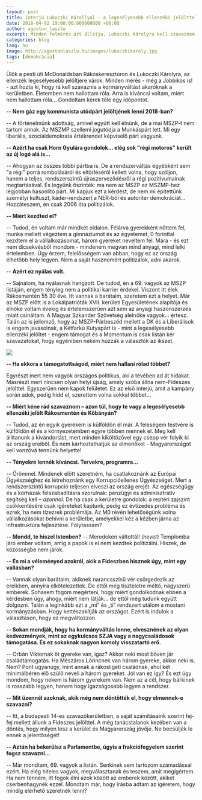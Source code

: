 ```yaml
---
layout: post
title: Interjú Lukoczki Károllyal - a legesélyesebb ellenzéki jelölttel Rákosmentén
date: 2018-04-02 19:00:00.000000000 +00:00
author: agoston_laszlo
excerpt: Minden felmérés azt állítja, Lukoczki Károlyra kell szavaznom Rákosmentén, ha változást akarok. Úgy döntöttem, kérek tőle egy interjút.
categories: blog
lang: hu
image: http://agostonlaszlo.hu/images/lukoczkikaroly.jpg
tags: [demokrácia]
---
```

Ülök a pesti úti McDonaldsban Rákoskeresztúron és Lukoczki Károlyra, az ellenzék legesélyesebb jelöltjére várok. Minden mérés - még a Jobbikos is! - azt hozta ki, hogy rá kell szavaznia a kormányváltást akaróknak a kerületben. Életemben nem hallottam róla. Arra is kíváncsi voltam, miért nem hallottam róla... Gondoltam kérek tőle egy időpontot.

**-- Nem gáz egy kommunista utódpárt jelöltjének lenni 2018-ban?**

-- A történelmünk adottság, amivel együtt kell élnünk, de a mai MSZP-t nem tartom annak. Az MSZMP szellemi jogutódja a Munkáspárt lett. Mi egy liberális, szociáldemokrata értékrendet képviselő párt vagyunk.

**-- Azért ha csak Horn Gyulára gondolok... elég sok "régi motoros" került az új logó alá is...**

-- Ahogyan az összes többi pártba is. De a rendszerváltás egyébként sem "a régi" porrá rombolásáról és eltörléséről kellett volna, hogy szóljon, hanem a teljes, rendszerszintű újraszerveződésről a régi pozitívumainak megtartásával. És legyünk őszinték: ma nem az MSZP az MSZMP-hez legjobban hasonlító párt. Mi kapjuk ezt a kérdést, de nem mi építettünk személyi kultuszt, káder-rendszert a NER-ből és autoriter demokráciát... Hozzáteszem, én csak 2006 óta politizálok.

**-- Miért kezdted el?**

-- Tudod, én voltam már mindkét oldalon. Félárva gyerekként nőttem fel, munka mellett végeztem a gimnáziumot és az egyetemet, 0 forinttal kezdtem el a vállalkozásomat, három gyereket neveltem fel. Mára - és ezt nem dicsekvésből mondom - mindenem megvan mind anyagi, mind lelki értelemben. Úgy érzem, felelősségem van abban, hogy ez az ország élhetőbb hely legyen. Nem a saját hasznomért politizálok, adni akarok.

**-- Azért ez nyálas volt.**

-- Sajnálom, ha nyálasnak hangzott. De tudod, én a 69. vagyok az MSZP listáján, engem tényleg nem a politikai karrier érdekel. Viszont itt élek Rákosmentén 55 30 éve. Itt vannak a barátaim, szeretem ezt a helyet. Már az MSZP előtt is a Lokálpatrióták XVII. kerületi Egyesületének alapítója és elnöke voltam évekig és értelemszerűen azt sem az anyagi haszonszerzés miatt csináltam. A Magyar Szkander Szövetség alelnöke vagyok... értesz. Talán az is jellemző, hogy az MSZP-Párbeszéd mellett a DK és a Liberálisok is engem javasolnak, a Kétfarkú Kutyapárt is - mint a legesélyesebb ellenzéki jelöltet - engem támogat és a Momentum is csak listán kér szavazatokat, hogy egyéniben nekem húzzák a választók az ikszet.

![](http://agostonlaszlo.hu/images/lukoczkikaroly2.jpg)

**-- Ha ekkora a támogatottságod, miért nem hallani rólad többet?**

Egyrészt mert nem vagyok országos politikus, aki a tévében ad át hidakat. Másrészt mert nincsen olyan helyi újság, amely szóba állna nem-Fideszes jelölttel. Egyszerűen nem kapok felületet. Ez az első interjú, amit a kampány során adok, pedig hidd el, szerettem volna sokkal többet...

**-- Miért kéne rád szavaznom – azon túl, hogy te vagy a legesélyesebb ellenzéki jelölt Rákosmentén és Kőbányán?**

-- Tudod, az én egyik gyerekem is külföldön él már. A feleségem testvére is külföldön él és a környezetemben egyre többen mennek el. Meg kell állítanunk a kivándorlást, mert minden kiköltözővel egy csepp vér folyik ki az ország ereiből. És nem kárhoztathatjuk az elmenőket - Magyarországot kell vonzóvá tennünk helyette!

**-- Tényekre lennék kíváncsi. Tervekre, programra...**

-- Örömmel. Mindenek előtt szeretném, ha csatlakoznánk az Európai Ügyészséghez és létrehoznánk egy Korrupcióellenes Ügyészséget. Mert a rendszerszintű korrupció teljesen elveszi az ország erejét. Az egészségügy és a kórházak felszabadításra szorulnak: pénzügyi és adminisztratív segítség kell – *azonnal*. De ha csak a kerületre gondolok: a reptéri zajszint csökkentésére csak ígéreteket kaptunk, pedig ez évtizedes probléma és ezrek, ha nem tízezrek problémája. Az M0 révén lehetőségünk volna vállalkozásokat behívni a kerületbe, amelyekkel kéz a kézben járna az infrastruktúra fejlesztése. Folytassam?

**-- Mondd, te hiszel Istenben?**
-- Meredeken váltottál! *(nevet)* Templomba járó ember voltam, amíg a papok is el nem kezdtek politizálni. Hiszek, de közösségbe nem járok.

**-- És mi a véleményed azokról, akik a Fideszben hisznek úgy, mint egy vallásban?**

-- Vannak olyan barátaim, akiknek narancsszínű vér csörgedezik az ereikben, annyira elkötelezettek. De ettől még tiszteletre méltó, nagyszerű emberek. Sohasem fogom megérteni, hogy miért gondolkodnak ebben a kérdésben úgy, ahogy, miért nem látják… de ettől még tudunk együtt dolgozni. Talán a leginkább ezt a „mi” és „ti” rendszert utálom a mostani kormányzásban. Hogy kettészakítják az országot. Ezért is indulok a választáson, hogy ez megváltozzon.

**-- Sokan mondják, hogy ha kormányváltás lenne, elvesznének az olyan kedvezmények, mint az egykulcsos SZJA vagy a nagycsaládosok támogatása. És ez sokaknak nagyon komoly visszatartó erő.**

-- Orbán Viktornak öt gyereke van, igaz? Akkor neki most bőven jár családtámogatás. Ha Mészáros Lőrincnek van három gyereke, akkor neki is. Nem? Pont ugyanúgy, mint annak a rákosligeti családnak, ahol két minimálbéren élő szülő neveli a három gyereket. Jól van ez így? És ezt úgy mondom, hogy nekem is három gyerekem van. Nem az a cél, hogy bárkinek is rosszabb legyen, hanem hogy igazságosabb legyen a rendszer.

**-- Mit üzennél azoknak, akik még nem döntötték el, hogy elmennek-e szavazni?**

-- Itt, a budapesti 14-es szavazókerületben, a saját számításaink szerint fej-fej mellett állunk a Fideszes jelölttel. A még tanácstalanok kezében van a döntés, hogy milyen lesz a kerület és Magyarország jövője. Ne becsüljék le ennek a jelentőségét!

**-- Aztán ha bekerülsz a Parlamentbe, úgyis a frakciófegyelem szerint fogsz szavazni...**

-- Már mondtam, 69. vagyok a listán. Senkinek sem tartozom számadással ezért. Ha elég hiteles vagyok, megválasztanak és teszem, amit megígértem. Ha nem tenném, itt fogok élni azok között az emberek között, akiket cserbenhagynék ezzel. Mondtam már, hogy írásba adtam az ígéretem, hogy mindig elérhető szeretnék lenni?

